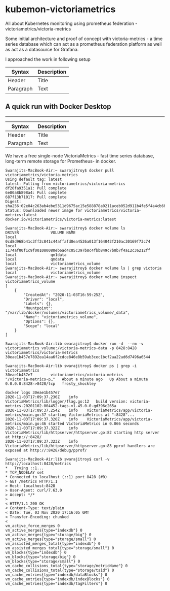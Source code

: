 # kubemon-victoriametrics
All about Kubernetes monitoring using prometheus federation - victoriametrics/victoria-metrics

Some initial architecture and proof of concept with victoria-metrics - a time series database which can act as a prometheus federation platform as well as act as a datasource for Grafana.

I approached the work in following setup

| Syntax | Description |
| ----------- | ----------- |
| Header | Title |
| Paragraph | Text |


## A quick run with Docker Desktop 
---

| Syntax | Description |
| ----------- | ----------- |
| Header | Title |
| Paragraph | Text |


We have a free single-node VictoriaMetrics - fast time series database, long-term remote storage for Prometheus- in docker. 

```
Swarajits-MacBook-Air:~ swarajitroy$ docker pull victoriametrics/victoria-metrics
Using default tag: latest
latest: Pulling from victoriametrics/victoria-metrics
df20fa9351a1: Pull complete
6e80a8b898a4: Pull complete
687f13b71017: Pull complete
Digest: sha256:02e04c263ab4ebe5311d9675ac15e588878a0211aceb052d911b4fe5f4a4cb6b
Status: Downloaded newer image for victoriametrics/victoria-metrics:latest
docker.io/victoriametrics/victoria-metrics:latest
```

```
Swarajits-MacBook-Air:~ swarajitroy$ docker volume ls
DRIVER              VOLUME NAME
local               0cd8d968b41c3ff2c841c44affafd0ea4526a013f164042f210ac30169f73c74
local               1174af00f1c9f001080080eb6ad4c05c397b8c4fbb849c7b0b7f4a12c36212ff
local               qm1data
local               qmdata
local               victoriametrics_volume
Swarajits-MacBook-Air:~ swarajitroy$ docker volume ls | grep victoria
local               victoriametrics_volume
Swarajits-MacBook-Air:~ swarajitroy$ docker volume inspect victoriametrics_volume
[
    {
        "CreatedAt": "2020-11-03T16:59:25Z",
        "Driver": "local",
        "Labels": {},
        "Mountpoint": "/var/lib/docker/volumes/victoriametrics_volume/_data",
        "Name": "victoriametrics_volume",
        "Options": {},
        "Scope": "local"
    }
]
```

```
Swarajits-MacBook-Air:lib swarajitroy$ docker run -d  --rm -v victoriametrics_volume:/victoria-metrics-data -p 8428:8428 victoriametrics/victoria-metrics
30eae1b457e7892ea14aa6f2cdce846e8b59ab3cec1bcf2aa22ad6d7496a6544

Swarajits-MacBook-Air:lib swarajitroy$ docker ps | grep -i victoriametrics
30eae1b457e7        victoriametrics/victoria-metrics             "/victoria-metrics-p…"   About a minute ago   Up About a minute   0.0.0.0:8428->8428/tcp   frosty_shockley

docker logs 30eae1b457e7
2020-11-03T17:09:37.236Z	info	VictoriaMetrics/lib/logger/flag.go:12	build version: victoria-metrics-20201102-004452-tags-v1.45.0-0-gd396c265a
2020-11-03T17:09:37.254Z	info	VictoriaMetrics/app/victoria-metrics/main.go:37	starting VictoriaMetrics at ":8428"...
2020-11-03T17:09:37.320Z	info	VictoriaMetrics/app/victoria-metrics/main.go:46	started VictoriaMetrics in 0.066 seconds
2020-11-03T17:09:37.322Z	info	VictoriaMetrics/lib/httpserver/httpserver.go:82	starting http server at http://:8428/
2020-11-03T17:09:37.323Z	info	VictoriaMetrics/lib/httpserver/httpserver.go:83	pprof handlers are exposed at http://:8428/debug/pprof/

```

```
Swarajits-MacBook-Air:lib swarajitroy$ curl -v http://localhost:8428/metrics
*   Trying ::1...
* TCP_NODELAY set
* Connected to localhost (::1) port 8428 (#0)
> GET /metrics HTTP/1.1
> Host: localhost:8428
> User-Agent: curl/7.63.0
> Accept: */*
>
< HTTP/1.1 200 OK
< Content-Type: text/plain
< Date: Tue, 03 Nov 2020 17:16:05 GMT
< Transfer-Encoding: chunked
<
vm_active_force_merges 0
vm_active_merges{type="indexdb"} 0
vm_active_merges{type="storage/big"} 0
vm_active_merges{type="storage/small"} 0
vm_assisted_merges_total{type="indexdb"} 0
vm_assisted_merges_total{type="storage/small"} 0
vm_blocks{type="indexdb"} 0
vm_blocks{type="storage/big"} 0
vm_blocks{type="storage/small"} 0
vm_cache_collisions_total{type="storage/metricName"} 0
vm_cache_collisions_total{type="storage/tsid"} 0
vm_cache_entries{type="indexdb/dataBlocks"} 0
vm_cache_entries{type="indexdb/indexBlocks"} 0
vm_cache_entries{type="indexdb/tagFilters"} 0
```


